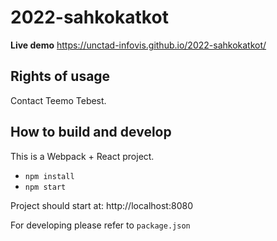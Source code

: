 # 2022-sahkokatkot

**Live demo** https://unctad-infovis.github.io/2022-sahkokatkot/

## Rights of usage

Contact Teemo Tebest.

## How to build and develop

This is a Webpack + React project.

* `npm install`
* `npm start`

Project should start at: http://localhost:8080

For developing please refer to `package.json`